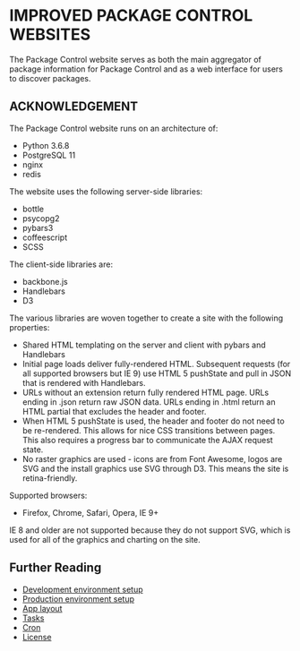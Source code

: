# IMPROVED PACKAGE CONTROL WEBSITES

The Package Control website serves as both the main aggregator of package
information for Package Control and as a web interface for users to discover
packages.

## ACKNOWLEDGEMENT 

The Package Control website runs on an architecture of:

 - Python 3.6.8
 - PostgreSQL 11
 - nginx
 - redis

The website uses the following server-side libraries:

 - bottle
 - psycopg2
 - pybars3
 - coffeescript
 - SCSS

The client-side libraries are:

 - backbone.js
 - Handlebars
 - D3

The various libraries are woven together to create a site with the following
properties:

 - Shared HTML templating on the server and client with pybars and Handlebars
 - Initial page loads deliver fully-rendered HTML. Subsequent requests (for
   all supported browsers but IE 9) use HTML 5 pushState and pull in JSON that
   is rendered with Handlebars.
 - URLs without an extension return fully rendered HTML page. URLs ending in
   .json return raw JSON data. URLs ending in .html return an HTML partial that
   excludes the header and footer.
 - When HTML 5 pushState is used, the header and footer do not need to be
   re-rendered. This allows for nice CSS transitions between pages. This also
   requires a progress bar to communicate the AJAX request state.
 - No raster graphics are used - icons are from Font Awesome, logos are SVG and
   the install graphics use SVG through D3. This means the site is
   retina-friendly.

Supported browsers:

 - Firefox, Chrome, Safari, Opera, IE 9+

IE 8 and older are not supported because they do not support SVG, which is used
for all of the graphics and charting on the site.

## Further Reading

 - [Development environment setup](development.md)
 - [Production environment setup](production.md)
 - [App layout](app/readme.md)
 - [Tasks](tasks.md)
 - [Cron](crontab)
 - [License](license.md)
